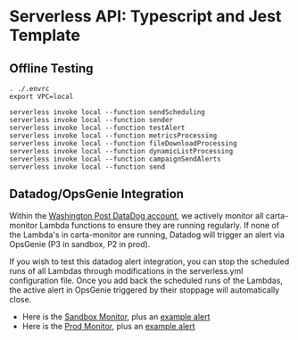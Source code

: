# Serverless API: Typescript and Jest Template

## Offline Testing

```
. ./.envrc
export VPC=local

serverless invoke local --function sendScheduling
serverless invoke local --function sender
serverless invoke local --function testAlert
serverless invoke local --function metricsProcessing
serverless invoke local --function fileDownloadProcessing
serverless invoke local --function dynamicListProcessing
serverless invoke local --function campaignSendAlerts
serverless invoke local --function send
```

## Datadog/OpsGenie Integration

Within the [Washington Post DataDog account](https://wapo.datadoghq.com/apm/home), we actively monitor all carta-monitor Lambda functions to ensure they are running regularly. If none of the Lambda's in carta-monitor are running, Datadog will trigger an alert via OpsGenie (P3 in sandbox, P2 in prod).

If you wish to test this datadog alert integration, you can stop the scheduled runs of all Lambdas through modifications in the serverless.yml configuration file. Once you add back the scheduled runs of the Lambdas, the active alert in OpsGenie triggered by their stoppage will automatically close.

-   Here is the [Sandbox Monitor](https://wapo.datadoghq.com/monitors/124727536), plus an [example alert](https://washpost.app.opsgenie.com/alert/detail/22a1d1f7-8a77-4e3a-8050-8c51405541c1-1689010338026/logs)
-   Here is the [Prod Monitor](https://wapo.datadoghq.com/monitors/125071811), plus an [example alert](https://washpost.app.opsgenie.com/alert/detail/fc2e48eb-2296-4ff5-a26c-ad4e9a7a4c48-1689177491961/details)
